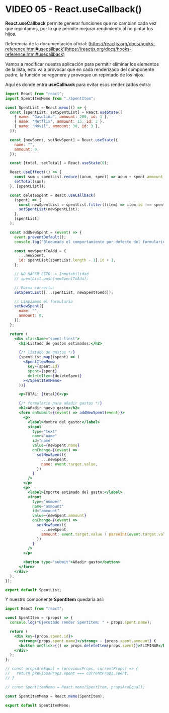 # VIDEO 05 - React.useCallback()

**React.useCallback** permite generar funciones que no cambian cada vez que repintamos, por lo que permite mejorar rendimiento al no pintar los hijos.

Referencia de la documentación oficial: [https://reactjs.org/docs/hooks-reference.html#usecallback](https://reactjs.org/docs/hooks-reference.html#usecallback)

Vamos a modificar nuestra aplicación para permitir eliminar los elementos de la lista, esto va a provocar que en cada renderizado del componente padre, la función se regenere y provoque un repintado de los hijos.

Aquí es donde entra **useCallback** para evitar esos renderizados extra:

```jsx
import React from "react";
import SpentItemMemo from "./SpentItem";

const SpentList = React.memo(() => {
  const [spentList, setSpentList] = React.useState([
    { name: "Gasolina", ammount: 200, id: 1 },
    { name: "Netflix", ammount: 15, id: 2 },
    { name: "Móvil", ammount: 30, id: 3 },
  ]);

  const [newSpent, setNewSpent] = React.useState({
    name: "",
    ammount: 0,
  });

  const [total, setTotal] = React.useState(0);

  React.useEffect(() => {
    const sum = spentList.reduce((acum, spent) => acum + spent.ammount, 0);
    setTotal(sum);
  }, [spentList]);

  const deleteSpent = React.useCallback(
    (spent) => {
      const newSpentList = spentList.filter((item) => item.id !== spent.id);
      setSpentList(newSpentList);
    },
    [spentList]
  );

  const addNewSpent = (event) => {
    event.preventDefault();
    console.log("Bloqueado el comportamiento por defecto del formulario");

    const newSpentToAdd = {
      ...newSpent,
      id: spentList[spentList.length - 1].id + 1,
    };

    // NO HACER ESTO -> Inmutabilidad
    // spentList.push(newSpentToAdd);

    // Forma correcta:
    setSpentList([...spentList, newSpentToAdd]);

    // Limpiamos el formulario
    setNewSpent({
      name: "",
      ammount: 0,
    });
  };

  return (
    <div className="spent-linst">
      <h2>Listado de gastos estimados:</h2>

      {/* listado de gastos */}
      {spentList.map((spent) => (
        <SpentItemMemo
          key={spent.id}
          spent={spent}
          deleteItem={deleteSpent}
        ></SpentItemMemo>
      ))}

      <p>TOTAL: {total}€</p>

      {/* formulario para añadir gastos */}
      <h2>Añadir nuevo gasto</h2>
      <form onSubmit={(event) => addNewSpent(event)}>
        <p>
          <label>Nombre del gasto:</label>
          <input
            type="text"
            name="name"
            id="name"
            value={newSpent.name}
            onChange={(event) =>
              setNewSpent({
                ...newSpent,
                name: event.target.value,
              })
            }
          />
        </p>
        <p>
          <label>Importe estimado del gasto:</label>
          <input
            type="number"
            name="ammount"
            id="ammount"
            value={newSpent.ammount}
            onChange={(event) =>
              setNewSpent({
                ...newSpent,
                ammount: event.target.value ? parseInt(event.target.value) : "",
              })
            }
          />
        </p>

        <button type="submit">Añadir gasto</button>
      </form>
    </div>
  );
});

export default SpentList;
```

Y nuestro componente **SpentItem** quedaría así:

```jsx
import React from "react";

const SpentItem = (props) => {
  console.log("Ejecutado render SpentItem: " + props.spent.name);

  return (
    <div key={props.spent.id}>
      <strong>{props.spent.name}</strong> - {props.spent.ammount} €
      <button onClick={() => props.deleteItem(props.spent)}>ELIMINAR</button>
    </div>
  );
};

// const propsAreEqual = (previousProps, currentProps) => {
//   return previousProps.spent === currentProps.spent;
// }

// const SpentItemMemo = React.memo(SpentItem, propsAreEqual);

const SpentItemMemo = React.memo(SpentItem);

export default SpentItemMemo;
```
